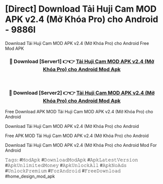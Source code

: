 # [Direct] Download Tải Huji Cam MOD APK v2.4 (Mở Khóa Pro) cho Android - 9886l
Download Tải Huji Cam MOD APK v2.4 (Mở Khóa Pro) cho Android Free Mod APK

<div align="center">
<h3>🔴 Download [Server1] 👉👉 <a href="https://apk-comot.site?title=Tải_Huji_Cam_MOD_APK_v2.4_(Mở_Khóa_Pro)_cho_Android">Tải Huji Cam MOD APK v2.4 (Mở Khóa Pro) cho Android Mod Apk</a></h3><br>

<h3>🔴 Download [Server2] 👉👉 <a href="https://apk-comot.site?title=Tải_Huji_Cam_MOD_APK_v2.4_(Mở_Khóa_Pro)_cho_Android">Tải Huji Cam MOD APK v2.4 (Mở Khóa Pro) cho Android Mod Apk</a></h3>
</div>


Free Download APK MOD Tải Huji Cam MOD APK v2.4 (Mở Khóa Pro) cho Android

Download Tải Huji Cam MOD APK v2.4 (Mở Khóa Pro) cho Android 

Free APK MOD Tải Huji Cam MOD APK v2.4 (Mở Khóa Pro) cho Android 

Download Tải Huji Cam MOD APK v2.4 (Mở Khóa Pro) cho Android Mod For Android

𝚃𝚊𝚐𝚜: #𝙼𝚘𝚍𝙰𝚙𝚔 #𝙳𝚘𝚠𝚗𝚕𝚘𝚊𝚍𝙼𝚘𝚍𝙰𝚙𝚔 #𝙰𝚙𝚔𝙻𝚊𝚝𝚎𝚜𝚝𝚅𝚎𝚛𝚜𝚒𝚘𝚗 #𝙰𝚙𝚔𝚄𝚗𝚕𝚒𝚖𝚒𝚝𝚎𝚍𝙼𝚘𝚗𝚎𝚢 #𝙰𝚙𝚔𝚄𝚗𝚕𝚘𝚌𝚔𝙰𝚕𝚕 #𝙰𝚙𝚔𝙽𝚘𝙰𝚍𝚜 #𝚄𝚗𝚕𝚘𝚌𝚔𝙿𝚛𝚎𝚖𝚒𝚞𝚖 #𝙵𝚘𝚛𝙰𝚗𝚍𝚛𝚘𝚒𝚍 #𝙵𝚛𝚎𝚎𝙳𝚘𝚠𝚗𝚕𝚘𝚊𝚍 #home_design_mod_apk